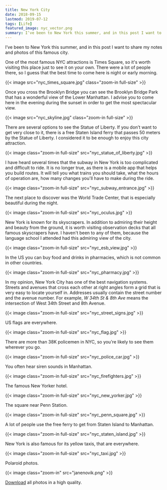 ```yaml
---
title: New York City
date: 2018-09-15
lastmod: 2019-07-12
tags: [Life]
featured_image: nyc_vector.png 
summary: I’ve been to New York this summer, and in this post I want to share my notes and photos of this famous city.
---
```


I’ve been to New York this summer, and in this post I want to share my notes and photos of this famous city.

One of the most famous NYC attractions is Times Square, so it's worth visiting this place just to see it on your own. There were a lot of people there, so I guess that the best time to come here is night or early morning.

{{< image src="nyc_times_square.jpg" class="zoom-in full-size" >}}

Once you cross the Brooklyn Bridge you can see the Brooklyn Bridge Park that has a wonderful view of the Lower Manhattan. I advise you to come here in the evening during the sunset in order to get the most spectacular view.

{{< image src="nyc_skyline.jpg" class="zoom-in full-size" >}}

There are several options to see the Statue of Liberty. If you don’t want to get very close to it, there is a free Staten Island ferry that passes 50 meters by the Statue of Liberty. I considered it to be enough to enjoy this city attraction.

{{< image class="zoom-in full-size" src="nyc_statue_of_liberty.jpg" >}}

I have heard several times that the subway in New York is too complicated and difficult to ride. It is no longer true, as there is a mobile app that helps you build routes. It will tell you what trains you should take, what the hours of operation are, how many changes you'll have to make during the ride.

{{< image class="zoom-in full-size" src="nyc_subway_entrance.jpg" >}}

The next place to discover was the World Trade Center, that is especially beautiful during the night.

{{< image class="zoom-in full-size" src="nyc_oculus.jpg" >}}

New York is known for its skyscrapers. In addition to admiring their height and beauty from the ground, it is worth visiting observation decks that all famous skyscrapers have. I haven't been to any of them, because the language school I attended had this admiring view of the city.

{{< image class="zoom-in full-size" src="nyc_esb_view.jpg" >}}

In the US you can buy food and drinks in pharmacies, which is not common in other countries.

{{< image class="zoom-in full-size" src="nyc_pharmacy.jpg" >}}

In my opinion, New York City has one of the best navigation systems. Streets and avenues that cross each other at right angles form a grid that is very easy to locate yourself in. Addresses usually contain the street number and the avenue number. For example, _W 34th St & 8th Ave_ means the intersection of West 34th Street and 8th Avenue.

{{< image class="zoom-in full-size" src="nyc_street_signs.jpg" >}}

US flags are everywhere.

{{< image class="zoom-in full-size" src="nyc_flag.jpg" >}}

There are more than 38K policemen in NYC, so you're likely to see them wherever you go.

{{< image class="zoom-in full-size" src="nyc_police_car.jpg" >}}

You often hear siren sounds in Manhattan.

{{< image class="zoom-in full-size" src="nyc_firefighters.jpg" >}}

The famous New Yorker hotel.

{{< image class="zoom-in full-size" src="nyc_new_yorker.jpg" >}}

The square near Penn Station.

{{< image class="zoom-in full-size" src="nyc_penn_square.jpg" >}}

A lot of people use the free ferry to get from Staten Island to Manhattan.

{{< image class="zoom-in full-size" src="nyc_staten_island.jpg" >}}

New York is also famous for its yellow taxis, that are everywhere.

{{< image class="zoom-in full-size" src="nyc_taxi.jpg" >}}

Polaroid photos.

{{< image class="zoom-in" src="janenovik.png" >}}

[Download](nyc_photos.7z) all photos in a high quality.
